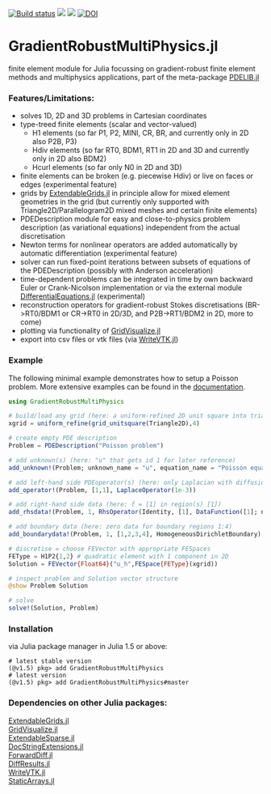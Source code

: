 [![Build status](https://github.com/chmerdon/GradientRobustMultiPhysics.jl/workflows/linux-macos-windows/badge.svg)](https://github.com/chmerdon/GradientRobustMultiPhysics.jl/actions)
[![](https://img.shields.io/badge/docs-stable-blue.svg)](https://chmerdon.github.io/GradientRobustMultiPhysics.jl/stable/index.html)
[![](https://img.shields.io/badge/docs-dev-blue.svg)](https://chmerdon.github.io/GradientRobustMultiPhysics.jl/dev/index.html)
[![DOI](https://zenodo.org/badge/229078096.svg)](https://zenodo.org/badge/latestdoi/229078096)


# GradientRobustMultiPhysics.jl

finite element module for Julia focussing on gradient-robust finite element methods and multiphysics applications, part of the meta-package [PDELIB.jl](https://github.com/WIAS-BERLIN/PDELib.jl)


### Features/Limitations:
- solves 1D, 2D and 3D problems in Cartesian coordinates
- type-treed finite elements (scalar and vector-valued)
    - H1 elements (so far P1, P2, MINI, CR, BR, and currently only in 2D also P2B, P3)
    - Hdiv elements (so far RT0, BDM1, RT1 in 2D and 3D and currently only in 2D also BDM2)
    - Hcurl elements (so far only N0 in 2D and 3D)
- finite elements can be broken (e.g. piecewise Hdiv) or live on faces or edges (experimental feature)
- grids by [ExtendableGrids.jl](https://github.com/j-fu/ExtendableGrids.jl) in principle allow for mixed element geometries in the grid
  (but currently only supported with Triangle2D/Parallelogram2D mixed meshes and certain finite elements)
- PDEDescription module for easy and close-to-physics problem description (as variational equations) independent from the actual discretisation
- Newton terms for nonlinear operators are added automatically by automatic differentiation (experimental feature)
- solver can run fixed-point iterations between subsets of equations of the PDEDescription (possibly with Anderson acceleration)
- time-dependent problems can be integrated in time by own backward Euler or Crank-Nicolson implementation or via the external module [DifferentialEquations.jl](https://github.com/SciML/DifferentialEquations.jl) (experimental)
- reconstruction operators for gradient-robust Stokes discretisations (BR->RT0/BDM1 or CR->RT0 in 2D/3D, and P2B->RT1/BDM2 in 2D, more to come)
- plotting via functionality of [GridVisualize.jl](https://github.com/j-fu/GridVisualize.jl)
- export into csv files or vtk files (via [WriteVTK.jl](https://github.com/jipolanco/WriteVTK.jl))


### Example

The following minimal example demonstrates how to setup a Poisson problem. More extensive examples can be found in the [documentation](https://chmerdon.github.io/GradientRobustMultiPhysics.jl/stable/index.html).

```julia
using GradientRobustMultiPhysics

# build/load any grid (here: a uniform-refined 2D unit square into triangles)
xgrid = uniform_refine(grid_unitsquare(Triangle2D),4)

# create empty PDE description
Problem = PDEDescription("Poisson problem")

# add unknown(s) (here: "u" that gets id 1 for later reference)
add_unknown!(Problem; unknown_name = "u", equation_name = "Poisson equation")

# add left-hand side PDEoperator(s) (here: only Laplacian with diffusion coefficient 1e-3)
add_operator!(Problem, [1,1], LaplaceOperator(1e-3))

# add right-hand side data (here: f = [1] in region(s) [1])
add_rhsdata!(Problem, 1, RhsOperator(Identity, [1], DataFunction([1]; name = "f")))

# add boundary data (here: zero data for boundary regions 1:4)
add_boundarydata!(Problem, 1, [1,2,3,4], HomogeneousDirichletBoundary)

# discretise = choose FEVector with appropriate FESpaces
FEType = H1P2{1,2} # quadratic element with 1 component in 2D
Solution = FEVector{Float64}("u_h",FESpace{FEType}(xgrid))

# inspect problem and Solution vector structure
@show Problem Solution

# solve
solve!(Solution, Problem)
```


### Installation
via Julia package manager in Julia 1.5 or above:

```@example
# latest stable version
(@v1.5) pkg> add GradientRobustMultiPhysics
# latest version
(@v1.5) pkg> add GradientRobustMultiPhysics#master
```


### Dependencies on other Julia packages:

[ExtendableGrids.jl](https://github.com/j-fu/ExtendableGrids.jl)\
[GridVisualize.jl](https://github.com/j-fu/GridVisualize.jl)\
[ExtendableSparse.jl](https://github.com/j-fu/ExtendableSparse.jl)\
[DocStringExtensions.jl](https://github.com/JuliaDocs/DocStringExtensions.jl)\
[ForwardDiff.jl](https://github.com/JuliaDiff/ForwardDiff.jl)\
[DiffResults.jl](https://github.com/JuliaDiff/DiffResults.jl)\
[WriteVTK.jl](https://github.com/jipolanco/WriteVTK.jl)\
[StaticArrays.jl](https://github.com/JuliaArrays/StaticArrays.jl)
